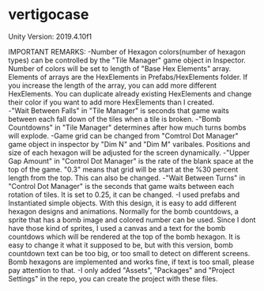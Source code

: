 # vertigocase

Unity Version: 2019.4.10f1

IMPORTANT REMARKS:
-Number of Hexagon colors(number of hexagon types) can be controlled by the "Tile Manager" game object in Inspector. Number of colors will be set to length of "Base Hex Elements"   array. Elements of arrays are the HexElements in Prefabs/HexElements folder. If you increase the length of the array, you can add more different HexElements. You can duplicate   already existing HexElements and change their color if you want to add more HexElements than I created.  
-"Wait Between Falls" in "Tile Manager" is seconds that game waits between each fall down of the tiles when a tile is broken.
-"Bomb Countdowns" in "Tile Manager" determines after how much turns bombs will explode.
-Game grid can be changed from "Comtrol Dot Manager" game object in inspector by "Dim N" and "Dim M" varibales. Positions and size of each hexagon will be adjusted for the screen dynamically.
-"Upper Gap Amount" in "Control Dot Manager" is the rate of the blank space at the top of the game. "0.3" means that grid will be start at the %30 percent length from the top. This can also be changed.
-"Wait Between Turns" in "Control Dot Manager" is the seconds that game waits between each rotation of tiles. It is set to 0.25, it can be changed.
-I used prefabs and Instantiated simple objects. With this design, it is easy to add different hexagon designs and animations. Normally for the bomb countdows, a sprite that has a bomb image and colored number can be used. Since I dont have those kind of sprites, I used a canvas and a text for the bomb countdows which will be rendered at the top of the bomb hexagon. It is easy to change it what it supposed to be, but with this version, bomb countdown text can be too big, or too small to detect on different screens. Bomb hexagons are implemented and works fine, if text is too small, please pay attention to that.
-I only added "Assets", "Packages" and "Project Settings" in the repo, you can create the project with these files.
